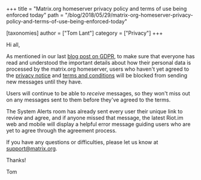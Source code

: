 +++
title = "Matrix.org homeserver privacy policy and terms of use being enforced today"
path = "/blog/2018/05/29/matrix-org-homeserver-privacy-policy-and-terms-of-use-being-enforced-today"

[taxonomies]
author = ["Tom Lant"]
category = ["Privacy"]
+++

Hi all,

As mentioned in our last <a href="/blog/2018/05/25/gdpr-on-matrix-org/">blog post on GDPR</a>, to make sure that everyone has read and understood the important details about how their personal data is processed by the matrix.org homeserver, users who haven't yet agreed to the <a href="/docs/guides/privacy_notice.html">privacy notice</a> and <a href="/docs/guides/terms_and_conditions.html">terms and conditions</a> will be blocked from sending new messages until they have.

Users will continue to be able to <em>receive</em> messages, so they won't miss out on any messages sent to them before they've agreed to the terms.

The System Alerts room has already sent every user their unique link to review and agree, and if anyone missed that message, the latest Riot.im web and mobile will display a helpful error message guiding users who are yet to agree through the agreement process.

If you have any questions or difficulties, please let us know at <a href="mailto:support@matrix.org">support@matrix.org</a>.

Thanks!

Tom

&nbsp;
